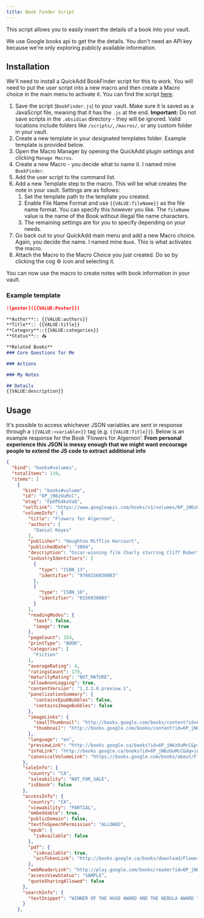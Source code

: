 ```yaml
---
title: Book Finder Script
---
```


This script allows you to easily insert the details of a book into your vault.

We use Google books api to get the the details. You don't need an API key because we're only exploring publicly available information.


## Installation

We'll need to install a QuickAdd BookFinder script for this to work.
You will need to put the user script into a new macro and then create a Macro choice in the main menu to activate it.
You can find the script [here](/scripts/BookFinder.js).

1. Save the script (`BookFinder.js`) to your vault. Make sure it is saved as a JavaScript file, meaning that it has the `.js` at the end. **Important:** Do not save scripts in the `.obsidian` directory - they will be ignored. Valid locations include folders like `/scripts/`, `/macros/`, or any custom folder in your vault.
2. Create a new template in your designated templates folder. Example template is provided below.
3. Open the Macro Manager by opening the QuickAdd plugin settings and clicking `Manage Macros`.
4. Create a new Macro - you decide what to name it. I named mine `BookFinder`.
5. Add the user script to the command list.
6. Add a new Template step to the macro. This will be what creates the note in your vault. Settings are as follows:
    1. Set the template path to the template you created.
    2. Enable File Name Format and use `{{VALUE:fileName}}` as the file name format. You can specify this however you like. The `fileName` value is the name of the Book without illegal file name characters.
    3. The remaining settings are for you to specify depending on your needs.
7. Go back out to your QuickAdd main menu and add a new Macro choice. Again, you decide the name. I named mine `Book`. This is what activates the macro.
8. Attach the Macro to the Macro Choice you just created. Do so by clicking the cog ⚙ icon and selecting it.

You can now use the macro to create notes with book information in your vault.

### Example template

```markdown
![poster]({{VALUE:Poster}})

**Author**:: {{VALUE:authors}}
**Title**:: {{VALUE:title}}
**Category**::{{VALUE:categories}}
**Status**:: 📥

**Related Books**
### Core Questions for Me

### Actions

### My Notes

## Details
{{VALUE:description}}
```

## Usage

It's possible to access whichever JSON variables are sent in response through a `{{VALUE:<variable>}}` tag (e.g. `{{VALUE:Title}}`). Below is an example response for the Book 'Flowers for Algernon'.
**From personal experience this JSON is messy enough that we might want encourage people to extend the JS code to extract additional info**

```json
{
  "kind": "books#volumes",
  "totalItems": 119,
  "items": [
    {
      "kind": "books#volume",
      "id": "6P_jN6zUuMcC",
      "etag": "FpDPG4koVaQ",
      "selfLink": "https://www.googleapis.com/books/v1/volumes/6P_jN6zUuMcC",
      "volumeInfo": {
        "title": "Flowers for Algernon",
        "authors": [
          "Daniel Keyes"
        ],
        "publisher": "Houghton Mifflin Harcourt",
        "publishedDate": "2004",
        "description": "Oscar-winning film Charly starring Cliff Robertson and Claire Bloom-a mentally challenged man receives an operation that turns him into a genius...and introduces him to heartache.",
        "industryIdentifiers": [
          {
            "type": "ISBN_13",
            "identifier": "9780156030083"
          },
          {
            "type": "ISBN_10",
            "identifier": "015603008X"
          }
        ],
        "readingModes": {
          "text": false,
          "image": true
        },
        "pageCount": 324,
        "printType": "BOOK",
        "categories": [
          "Fiction"
        ],
        "averageRating": 4,
        "ratingsCount": 179,
        "maturityRating": "NOT_MATURE",
        "allowAnonLogging": true,
        "contentVersion": "1.3.3.0.preview.1",
        "panelizationSummary": {
          "containsEpubBubbles": false,
          "containsImageBubbles": false
        },
        "imageLinks": {
          "smallThumbnail": "http://books.google.com/books/content?id=6P_jN6zUuMcC&printsec=frontcover&img=1&zoom=5&edge=curl&source=gbs_api",
          "thumbnail": "http://books.google.com/books/content?id=6P_jN6zUuMcC&printsec=frontcover&img=1&zoom=1&edge=curl&source=gbs_api"
        },
        "language": "en",
        "previewLink": "http://books.google.ca/books?id=6P_jN6zUuMcC&printsec=frontcover&dq=intitle:Flowers+for+Algernon&hl=&cd=1&source=gbs_api",
        "infoLink": "http://books.google.ca/books?id=6P_jN6zUuMcC&dq=intitle:Flowers+for+Algernon&hl=&source=gbs_api",
        "canonicalVolumeLink": "https://books.google.com/books/about/Flowers_for_Algernon.html?hl=&id=6P_jN6zUuMcC"
      },
      "saleInfo": {
        "country": "CA",
        "saleability": "NOT_FOR_SALE",
        "isEbook": false
      },
      "accessInfo": {
        "country": "CA",
        "viewability": "PARTIAL",
        "embeddable": true,
        "publicDomain": false,
        "textToSpeechPermission": "ALLOWED",
        "epub": {
          "isAvailable": false
        },
        "pdf": {
          "isAvailable": true,
          "acsTokenLink": "http://books.google.ca/books/download/Flowers_for_Algernon-sample-pdf.acsm?id=6P_jN6zUuMcC&format=pdf&output=acs4_fulfillment_token&dl_type=sample&source=gbs_api"
        },
        "webReaderLink": "http://play.google.com/books/reader?id=6P_jN6zUuMcC&hl=&source=gbs_api",
        "accessViewStatus": "SAMPLE",
        "quoteSharingAllowed": false
      },
      "searchInfo": {
        "textSnippet": "WINNER OF THE HUGO AWARD AND THE NEBULA AWARD The classic novel that inspired the Academy Award-winning movie Charly Daniel Keyes, the author of eight books, was born in Brooklyn, New York, and received his B.A. and M.A. degrees from ..."
      }
    },
```
